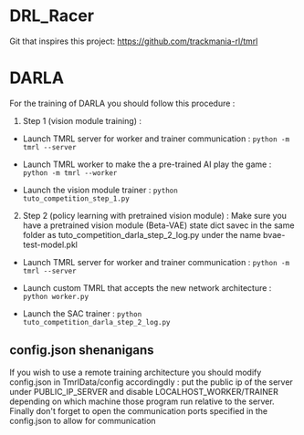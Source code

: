 # DRL_Racer

Git that inspires this project: https://github.com/trackmania-rl/tmrl

# DARLA

For the training of DARLA you should follow this procedure : 

1. Step 1 (vision module training) :

* Launch TMRL server for worker and trainer communication :
<code>python -m tmrl --server</code>

* Launch TMRL worker to make the a pre-trained AI play the game :
<code>python -m tmrl --worker</code>

* Launch the vision module trainer :
<code>python tuto_competition_step_1.py</code>

2. Step 2 (policy learning with pretrained vision module) :
Make sure you have a pretrained vision module (Beta-VAE) state dict savec in the same folder as tuto_competition_darla_step_2_log.py under the name bvae-test-model.pkl

* Launch TMRL server for worker and trainer communication :
<code>python -m tmrl --server</code>

* Launch custom TMRL that accepts the new network architecture :
<code>python worker.py</code>

* Launch the SAC trainer :
<code>python tuto_competition_darla_step_2_log.py</code>

## config.json shenanigans

If you wish to use a remote training architecture you should modify config.json in TmrlData/config accordingdly : put the public ip of the server under PUBLIC_IP_SERVER and disable LOCALHOST_WORKER/TRAINER depending on which machine those program run relative to the server. Finally don't forget to open the communication ports specified in the config.json to allow for communication
